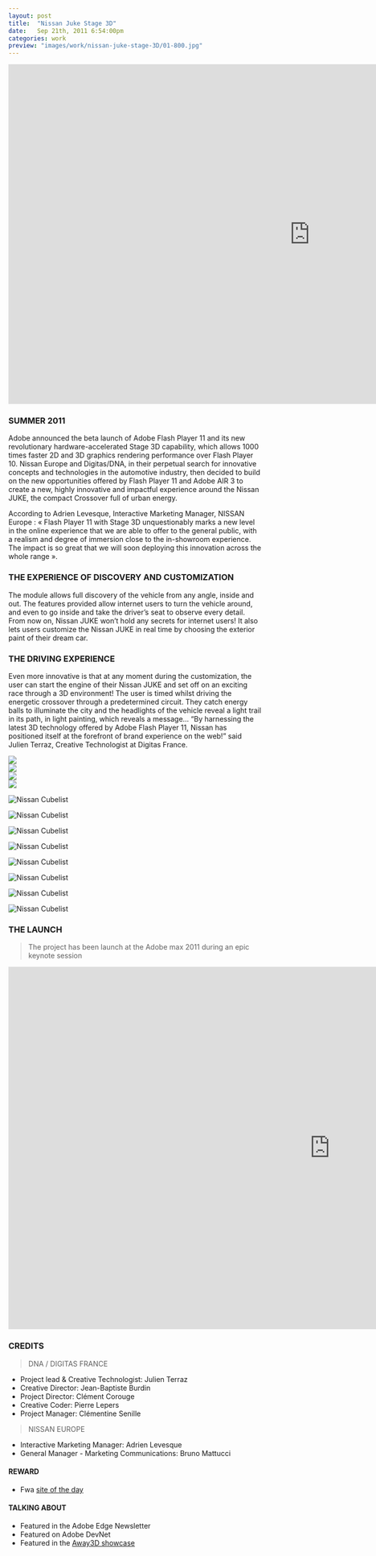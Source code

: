 ```yaml
---
layout: post
title:  "Nissan Juke Stage 3D"
date: 	Sep 21th, 2011 6:54:00pm
categories: work
preview: "images/work/nissan-juke-stage-3D/01-800.jpg"
---
```

<iframe src="https://player.vimeo.com/video/46621344?title=0&byline=0&portrait=0" width="1200" height="675" frameborder="0" webkitallowfullscreen mozallowfullscreen allowfullscreen  class="uk-responsive-width"></iframe>

### SUMMER 2011

Adobe announced the beta launch of Adobe Flash Player 11 and its new revolutionary hardware-accelerated Stage 3D  capability, which allows 1000 times faster 2D and 3D graphics rendering performance over Flash Player 10. Nissan Europe and Digitas/DNA, in their perpetual search for innovative concepts and technologies in the automotive industry, then decided to build on the new opportunities offered by Flash Player 11 and Adobe AIR 3 to create a new, highly innovative and impactful experience around the Nissan JUKE, the compact Crossover full of urban energy. 

According to Adrien Levesque, Interactive Marketing Manager, NISSAN Europe : « Flash Player 11 with Stage 3D unquestionably marks a new level in the online experience that we are able to offer to the general public, with a realism and degree of immersion close to the in-showroom experience. The impact is so great that we will soon deploying this innovation across the whole range ».


### THE EXPERIENCE OF DISCOVERY AND CUSTOMIZATION

The module allows full discovery of the vehicle from any angle, inside and out. The features provided allow internet users to turn the vehicle around, and even to go inside and take the driver’s seat to observe every detail.  From now on, Nissan JUKE won’t hold any secrets for internet users! It also lets users customize the Nissan JUKE in real time by choosing the exterior paint of their dream car.

### THE DRIVING EXPERIENCE

Even more innovative is that at any moment during the customization, the user can start the engine of their Nissan JUKE and set off on an exciting race through a 3D environment! The user is timed whilst driving the energetic crossover through a predetermined circuit. They catch energy balls to illuminate the city and the headlights of the vehicle reveal a light trail in its path, in light painting, which reveals a message...
“By harnessing the latest 3D technology offered by Adobe Flash Player 11, Nissan has positioned itself at the forefront of brand experience on the web!” said Julien Terraz, Creative Technologist at Digitas France.


<div class="uk-grid">
    <div class="uk-width-large-1-2 uk-width-medium-1-2 uk-width-small-1-1"><img src="/images/work/nissan-juke-stage-3D/10A.jpg"/></div>
    <div class="uk-width-large-1-2 uk-width-medium-1-2 uk-width-small-1-1"><img src="/images/work/nissan-juke-stage-3D/10B.jpg"/></div>
    <div class="uk-width-large-1-2 uk-width-medium-1-2 uk-width-small-1-1"><img src="/images/work/nissan-juke-stage-3D/10C.jpg"/></div>
    <div class="uk-width-large-1-2 uk-width-medium-1-2 uk-width-small-1-1"><img src="/images/work/nissan-juke-stage-3D/10D.jpg"/></div>
</div>

![Nissan Cubelist](/images/work/nissan-juke-stage-3D/03.jpg)

![Nissan Cubelist](/images/work/nissan-juke-stage-3D/04.jpg)

![Nissan Cubelist](/images/work/nissan-juke-stage-3D/05.jpg)

![Nissan Cubelist](/images/work/nissan-juke-stage-3D/06.jpg)

![Nissan Cubelist](/images/work/nissan-juke-stage-3D/07.jpg)

![Nissan Cubelist](/images/work/nissan-juke-stage-3D/09.jpg)

![Nissan Cubelist](/images/work/nissan-juke-stage-3D/11.jpg)

![Nissan Cubelist](/images/work/nissan-juke-stage-3D/12.jpg)


### THE LAUNCH

> The project has been launch at the Adobe max 2011 during an epic keynote session

<iframe width="1280" height="720" src="https://www.youtube.com/embed/yLu6ZOVsK9c?rel=0" frameborder="0" allowfullscreen class="uk-responsive-width"></iframe>


### CREDITS

> DNA / DIGITAS FRANCE

- Project lead & Creative Technologist: Julien Terraz 
- Creative Director: Jean-Baptiste Burdin
- Project Director: Clément Corouge
- Creative Coder: Pierre Lepers 
- Project Manager: Clémentine Senille

> NISSAN EUROPE

- Interactive Marketing Manager: Adrien Levesque
- General Manager - Marketing Communications: Bruno Mattucci


#### REWARD

- Fwa [site of the day](https://thefwa.com/cases/nissan-stage-juk3d-experience)

#### TALKING ABOUT

- Featured in the Adobe Edge Newsletter
- Featured on Adobe DevNet
- Featured in the [Away3D showcase](http://away3d.com/showcase/detail/nissan_juke_customiser)




